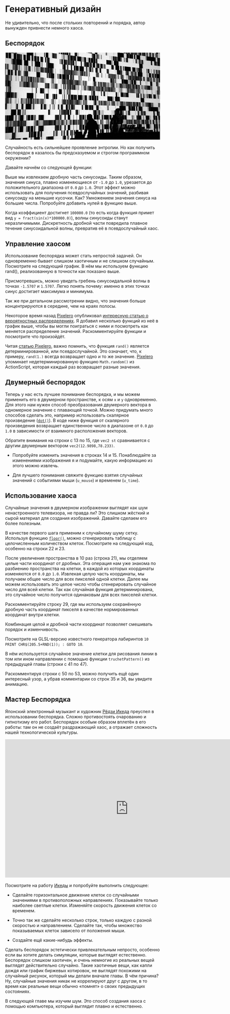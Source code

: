 # Генеративный дизайн

Не удивительно, что после стольких повторений и порядка, автор вынужден привнести немного хаоса.

## Беспорядок

[![Рёдзи Икеда - тестовый шаблон (2008) ](ryoji-ikeda.jpg) ](http://www.ryojiikeda.com/project/testpattern/#testpattern_live_set)

Случайность есть сильнейшее проявление энтропии. Но как получить беспорядок в казалось бы предсказуемом и строгом программном окружении?

Давайте начнём со следующей функции:

<div class="simpleFunction" data="y = fract(sin(x)*1.0);"></div>

Выше мы извлекаем дробную часть синусоиды. Таким образом, значения синуса, плавно изменяющиеся от ```-1.0``` до ```1.0```, урезается до положительного диапазона от ```0.0``` до ```1.0```. Этот эффект можно использовать для получения псевдослучайных значений, разбивая синусоиду на меньшие кусочки. Как? Умножением значения синуса на большие числа. Попробуйте добавить нулей в функцию выше.

Когда коэффициент достигнет ```100000.0``` (то есть когда функция примет вид ```y = fract(sin(x)*100000.0)```), волны синусоиды станут неразличимыми. Дискретность дробной части повредила плавное течение синусоидальной волны, превратив её в псевдослучайный хаос.

## Управление хаосом

Использование беспорядка может стать непростой задачей. Он одновременно бывает слишком хаотичным и не слишком случайным. Посмотрите на следующий график. В нём мы используем функцию rand(), реализованную в точности как показано выше.

Присмотревшись, можно увидеть гребень синусоидальной волны в точках ```-1.5707``` и ```1.5707```. Легко понять почему: именно в этих точках синус достигает максимума и минимума.

Так же при детальном рассмотрении видно, что значения больше концентрируются в середине, чем на краях полосы.

<div class="simpleFunction" data="y = rand(x);
//y = rand(x)*rand(x);
//y = sqrt(rand(x));
//y = pow(rand(x),5.);"></div>

Некоторое время назад [Pixelero](https://pixelero.wordpress.com) опубликовал [интересную статью о вероятностных распределениях](https://pixelero.wordpress.com/2008/04/24/various-functions-and-various-distributions-with-mathrandom/). Я добавил несколько функций из неё в график выше, чтобы вы могли поиграться с ними и посмотреть как меняется распределение значений. Раскомментируйте функции и посмотрите что произойдёт.

Читая [статью Pixelero](https://pixelero.wordpress.com/2008/04/24/various-functions-and-various-distributions-with-mathrandom/), важно помнить, что функция ```rand()``` является детерминированной, или псевдослучайной. Это означает, что, к примеру, ```rand(1.)``` всегда возвращает одно и то же значение. [Pixelero](https://pixelero.wordpress.com/2008/04/24/various-functions-and-various-distributions-with-mathrandom/) упоминает недетерминированную функцию ```Math.random()``` из ActionScript, которая каждый раз возвращает разные значения.

## Двумерный беспорядок

Теперь у нас есть лучшее понимание беспорядка, и мы можем применить его в двумерном пространстве, к осям ```x``` и ```y``` одновременно. Для этого нам нужен способ преобразования двумерного вектора в одномерное значение с плавающей точкой. Можно придумать много способов сделать это, например использовать скалярное произведение ([```dot()```](../glossary/?search=dot)). В коде ниже функция от скалярного произведения возвращает единственное число в диапазоне от ```0.0``` до ```1.0``` в зависимости от взаимного расположения векторов.

<div class="codeAndCanvas" data="2d-random.frag"></div>

Обратите внимания на строки с 13 по 15, где ```vec2 st``` сравнивается с другим двумерным вектором ```vec2(12.9898,78.233)```.

* Попробуйте изменить значения в строках 14 и 15. Понаблюдайте за изменениями изображения я и подумайте, какую информацию из этого можно извлечь.

* Для лучшего понимания свяжите функцию взятия случайных значений с событиями мыши (```u_mouse```) и временем (```u_time```).

## Использование хаоса

Случайные значения в двумерном изображении выглядят как шум ненастроенного телевизора, не правда ли? Это слишком жёсткий и сырой материал для создания изображений. Давайте сделаем его более полезным.

В качестве первого шага применим к случайному шуму сетку. Используя функцию [```floor()```](../glossary/?search=floor), можно сгенерировать таблицу с целочисленным количеством клеток. Посмотрите на следующий код, особенно на строки 22 и 23.

<div class="codeAndCanvas" data="2d-random-mosaic.frag"></div>

После увеличения пространства в 10 раз (строка 21), мы отделяем целые части координат от дробных. Эта операция нам уже знакома по разбиению пространства на клетки, в каждой из которых координаты изменяются от ```0.0``` до ```1.0```. Извлекая целую часть координаты, мы получаем общее число для всех пикселей одной клетки. Далее мы можем использовать это целое число чтобы сгенерировать случайное число для всей клетки. Так как случайная функция детерминирована, это случайное число получится одинаковым для всех пикселей клетки.

Раскомментируйте строку 29, где мы используем сохранённую дробную часть координат пикселя в качестве нормированных координат внутри клетки.

Комбинация целой и дробной части координат позволяет смешивать порядок и изменчивость.

Посмотрите на GLSL-версию известного генератора лабиринтов ```10 PRINT CHR$(205.5+RND(1)); : GOTO 10```.

<div class="codeAndCanvas" data="2d-random-truchet.frag"></div>

В нём используется случайное значение клетки для рисования линии в том или ином направлении с помощью функции ```truchetPattern()``` из предыдущей главы (строки с 41 по 47).

Раскомментируя строки с 50 по 53, можно получить ещё один интересный узор, а убрав комментарии со строк 35 и 36, вы увидите анимацию.

## Мастер Беспорядка

Японский электронный музыкант и художник [Рёдзи Икеда](http://www.ryojiikeda.com/) преуспел в использовании беспорядка. Сложно противостоять очарованию и гипнотизму его работ. Беспорядок особым образом вплетён в его работы: там он не создаёт раздражающий хаос, а отражает сложность нашей технологической культуры.

<iframe src="https://player.vimeo.com/video/76813693?title=0&byline=0&portrait=0" width="800" height="450" frameborder="0" webkitallowfullscreen mozallowfullscreen allowfullscreen></iframe>

Посмотрите на работу [Икеды](http://www.ryojiikeda.com/) и попробуйте выполнить следующее:

* Сделайте горизонтальное движение клеток со случайными значениями в противоположных направлениях. Показывайте только наиболее светлые клетки. Изменяйте скорость движения клеток со временем.

<a href="../edit.php#10/ikeda-00.frag"><canvas id="custom" class="canvas" data-fragment-url="ikeda-00.frag"  width="520px" height="200px"></canvas></a>

* Точно так же сделайте несколько строк, только каждую с разной скоростью и направлением. Сделайте так, чтобы множество показываемых клеток зависело от положения мыши.

<a href="../edit.php#10/ikeda-03.frag"><canvas id="custom" class="canvas" data-fragment-url="ikeda-03.frag"  width="520px" height="200px"></canvas></a>

* Создайте ещё какие-нибудь эффекты.

<a href="../edit.php#10/ikeda-04.frag"><canvas id="custom" class="canvas" data-fragment-url="ikeda-04.frag"  width="520px" height="200px"></canvas></a>

Сделать беспорядок эстетически привлекательным непросто, особенно если вы хотите делать симуляции, которые выглядят естественно. Беспорядок слишком хаотичен, и очень немногие из реальных вещей выглядят действительно случайно. Такие хаотичные вещи, как капли дождя или график биржевых котировок, не выглядят похожими на случайный рисунок, который мы делали вначале главы. В чём причина? Ну, случайные значения никак не коррелируют друг с другом, в то время как реальные вещи обычно «помнят» о своих предыдущих состояниях.

В следующей главе мы изучим шум. Это способ создания хаоса с помощью компьютера, который выглядит плавно и естественно.
